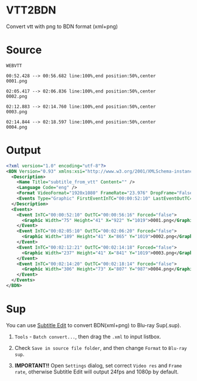 # VTT2BDN
Convert vtt with png to BDN format (xml+png)

# Source
```
WEBVTT

00:52.428 --> 00:56.682 line:100%,end position:50%,center
0001.png

02:05.417 --> 02:06.836 line:100%,end position:50%,center
0002.png

02:12.883 --> 02:14.760 line:100%,end position:50%,center
0003.png

02:14.844 --> 02:18.597 line:100%,end position:50%,center
0004.png
```

# Output
```xml
<?xml version="1.0" encoding="utf-8"?>
<BDN Version="0.93" xmlns:xsi="http://www.w3.org/2001/XMLSchema-instance" xsi:noNamespaceSchemaLocation="BD-03-006-0093b BDN File Format.xsd">
  <Description>
    <Name Title="subtitle_from_vtt" Content="" />
    <Language Code="eng" />
    <Format VideoFormat="1920x1080" FrameRate="23.976" DropFrame="False" />
    <Events Type="Graphic" FirstEventInTC="00:00:52:10" LastEventOutTC="00:02:18:14" NumberofEvents="4" />
  </Description>
  <Events>
    <Event InTC="00:00:52:10" OutTC="00:00:56:16" Forced="false">
      <Graphic Width="75" Height="41" X="922" Y="1019">0001.png</Graphic>
    </Event>
    <Event InTC="00:02:05:10" OutTC="00:02:06:20" Forced="false">
      <Graphic Width="189" Height="41" X="865" Y="1019">0002.png</Graphic>
    </Event>
    <Event InTC="00:02:12:21" OutTC="00:02:14:18" Forced="false">
      <Graphic Width="237" Height="41" X="841" Y="1019">0003.png</Graphic>
    </Event>
    <Event InTC="00:02:14:20" OutTC="00:02:18:14" Forced="false">
      <Graphic Width="306" Height="73" X="807" Y="987">0004.png</Graphic>
    </Event>
  </Events>
</BDN>
```

# Sup

You can use [Subtitle Edit](https://github.com/SubtitleEdit/subtitleedit) to convert BDN(xml+png) to Blu-ray Sup(.sup).


1. `Tools` - `Batch convert...`, then drag the `.xml` to input listbox.

2. Check `Save in source file folder`, and then change `Format` to `Blu-ray sup`.

3. **IMPORTANT!!** Open `Settings` dialog, set correct `Video res` and `Frame rate`, otherwise Subtitle Edit will output 24fps and 1080p by default.

